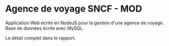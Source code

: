 # Agence de voyage SNCF - MOD

Application Web écrite en NodeJS pour la gestion d'une agence de voyage. Base de données écrite avec MySQL.

Le détail complet dans le rapport.
